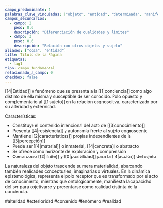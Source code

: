 ```yaml
---
campo_predominante: 4
palabras_clave_vinculadas: ["objeto", "entidad", "determinada", "manifestación", "concreta"]
campos_secundarios:
  - campo: 2
    peso: 0.6
    descripción: "Diferenciación de cualidades y límites"
  - campo: 3
    peso: 0.6
    descripción: "Relación con otros objetos y sujeto"
aliases: ["cosa", "entidad"]
title: Titulo de la Página
etiquetas:
  - tag1
tipo: campo_fundamental
relacionado_a_campo: 0
checkbox: false
---
```


[[4|Entidad]] o fenómeno que se presenta a la [[1|conciencia]] como algo distinto de ella misma y susceptible de ser conocido. Polo opuesto y complementario al [[1|sujeto]] en la relación cognoscitiva, caracterizado por su alteridad y externidad.

Características:
- Constituye el contenido intencional del acto de [[3|conocimiento]]
- Presenta [[4|resistencia]] y autonomía frente al sujeto cognoscente
- Mantiene [[2|características]] propias independientes de la [[3|percepción]]
- Puede ser [[4|material]] o inmaterial, [[4|concreta]] o abstracto
- Se ofrece como horizonte de exploración y comprensión
- Opera como [[2|límite]] y [[0|posibilidad]] para la [[4|acción]] del sujeto

La naturaleza del objeto trasciende su mera materialidad, abarcando también realidades conceptuales, imaginarias o virtuales. En la dinámica epistemológica, representa el polo receptor que es transformado por el acto de conocimiento, mientras que ontológicamente, manifiesta la capacidad del ser para objetivarse y presentarse como realidad distinta de la conciencia.

#alteridad #exterioridad #contenido #fenómeno #realidad
